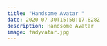 ```yaml
---
title: "Handsome Avatar "
date: 2020-07-30T15:50:17.828Z
description: Handsome Avatar
image: fadyvatar.jpg
---
```


